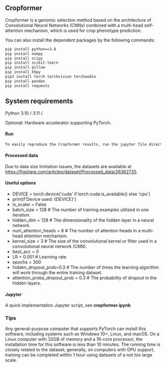 ## Cropformer
Cropformer is a genomic selection method based on the architecture of Convolutional Neural Networks (CNNs) combined with a multi-head self-attention mechanism, which is used for crop phenotype prediction.

You can also install the dependent packages by the following commands: 
```bash
pip install python==3.8
pip install numpy
pip install scipy
pip install scikit-learn
pip install pillow
pip install h5py 
pip3 install torch torchvision torchaudio
pip install pandas
pip install requests
```
## System requirements
Python 3.10 / 3.11 /.

Optional: Hardware accelerator supporting PyTorch.
#### Run
```bash
To easily reproduce the Cropformer results, run the jupyter file directly
```
#### Processed data
Due to data size limitation issues, the datasets are available at https://figshare.com/articles/dataset/Processed_data/26362735.
#### Useful options

- DEVICE = torch.device('cuda' if torch.cuda.is_available() else 'cpu')
- print(f'Device used: {DEVICE}')
- is_scaler = False
- batch_size = 128  # The number of training examples utilized in one iteration. 
- hidden_dim = 128  # The dimensionality of the hidden layer in a neural network. 
- num_attention_heads = 8 # The number of attention heads in a multi-head attention mechanism.	
- kernel_size = 3 #  The size of the convolutional kernel or filter used in a convolutional neural network (CNN).
- best_acc = 0
- LR = 0.001 # Learning rate
- epochs = 300
- hidden_dropout_prob=0.3 # The number of times the learning algorithm will work through the entire training dataset.
- attention_probs_dropout_prob = 0.3 # The probability of dropout in the hidden layers. 
#### Jupyter
A quick implementation Jupyter script, see **cropformer.ipynb**

### Tips
Any general-purpose computer that supports PyTorch can install this software, including systems such as Windows 10+, Linux, and macOS. On a Linux computer with 32GB of memory and a 16-core processor, the installation time for this software is less than 10 minutes. The running time is closely related to the dataset; generally, on computers with GPU support, training can be completed within 1 hour using datasets of a not too large scale.
